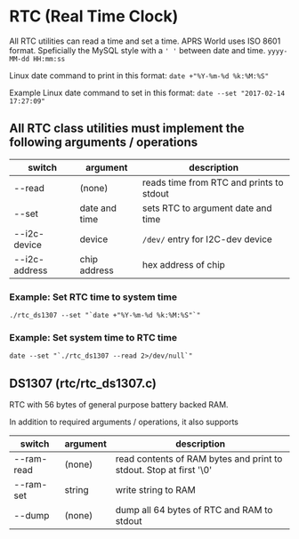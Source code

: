 # RTC (Real Time Clock)

All RTC utilities can read a time and set a time. APRS World uses ISO 8601 format. Speficially the MySQL style with a `' '` between date and time. `yyyy-MM-dd HH:mm:ss`

Linux date command to print in this format:
`date +"%Y-%m-%d %k:%M:%S"`

Example Linux date command to set in this format:
`date --set "2017-02-14 17:27:09"`

## All RTC class utilities must implement the following arguments / operations
switch|argument|description
---|---|---
--read|(none)|reads time from RTC and prints to stdout
--set |date and time|sets RTC to argument date and time
--i2c-device|device|`/dev/` entry for I2C-dev device
--i2c-address|chip address|hex address of chip

### Example: Set RTC time to system time
```
./rtc_ds1307 --set "`date +"%Y-%m-%d %k:%M:%S"`"
```
### Example: Set system time to RTC time
```
date --set "`./rtc_ds1307 --read 2>/dev/null`"
```


## DS1307 (rtc/rtc_ds1307.c)
RTC with 56 bytes of general purpose battery backed RAM. 

In addition to required arguments / operations, it also supports

switch|argument|description
---|---|---
--ram-read|(none)|read contents of RAM bytes and print to stdout. Stop at first '\0'
--ram-set|string|write string to RAM
--dump|(none)|dump all 64 bytes of RTC and RAM to stdout




